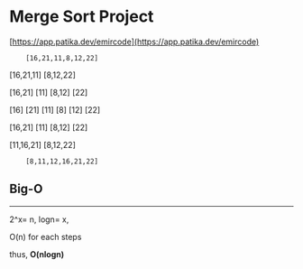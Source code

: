 # Merge Sort Project

[https://app.patika.dev/emircode](https://app.patika.dev/emircode)

        [16,21,11,8,12,22]

  [16,21,11]           [8,12,22]

 [16,21]  [11]        [8,12]  [22]

[16]  [21]  [11]      [8]  [12]  [22]

 [16,21]  [11]       [8,12]   [22]

   [11,16,21]         [8,12,22]

        [8,11,12,16,21,22]

## Big-O

---

2^x= n, logn= x,

O(n) for each steps

thus, **O(nlogn)**
